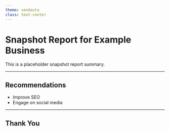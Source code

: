 ```yaml
---
theme: vendasta
class: text-center
---
```


# Snapshot Report for Example Business

This is a placeholder snapshot report summary.

---

## Recommendations

- Improve SEO
- Engage on social media

---

## Thank You
